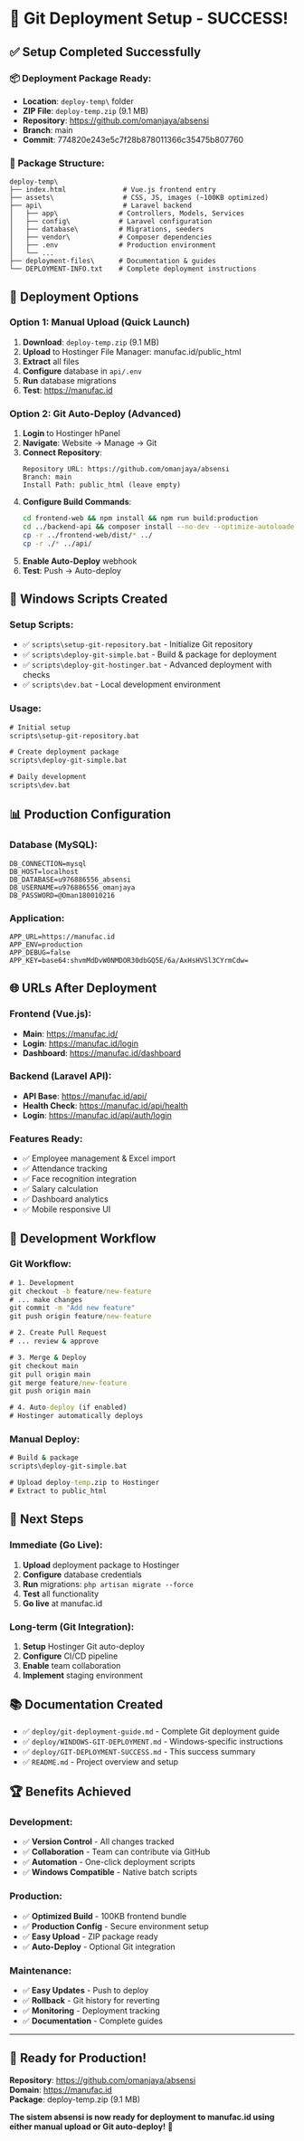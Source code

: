 # 🎉 Git Deployment Setup - SUCCESS!

## ✅ **Setup Completed Successfully**

### **📦 Deployment Package Ready:**

- **Location**: `deploy-temp\` folder
- **ZIP File**: `deploy-temp.zip` (9.1 MB)
- **Repository**: https://github.com/omanjaya/absensi
- **Branch**: main
- **Commit**: 774820e243e5c7f28b878011366c35475b807760

### **📁 Package Structure:**

```
deploy-temp\
├── index.html              # Vue.js frontend entry
├── assets\                 # CSS, JS, images (~100KB optimized)
├── api\                    # Laravel backend
│   ├── app\               # Controllers, Models, Services
│   ├── config\            # Laravel configuration
│   ├── database\          # Migrations, seeders
│   ├── vendor\            # Composer dependencies
│   ├── .env               # Production environment
│   └── ...
├── deployment-files\      # Documentation & guides
└── DEPLOYMENT-INFO.txt    # Complete deployment instructions
```

## 🚀 **Deployment Options**

### **Option 1: Manual Upload (Quick Launch)**

1. **Download**: `deploy-temp.zip` (9.1 MB)
2. **Upload** to Hostinger File Manager: manufac.id/public_html
3. **Extract** all files
4. **Configure** database in `api/.env`
5. **Run** database migrations
6. **Test**: https://manufac.id

### **Option 2: Git Auto-Deploy (Advanced)**

1. **Login** to Hostinger hPanel
2. **Navigate**: Website → Manage → Git
3. **Connect Repository**:
   ```
   Repository URL: https://github.com/omanjaya/absensi
   Branch: main
   Install Path: public_html (leave empty)
   ```
4. **Configure Build Commands**:
   ```bash
   cd frontend-web && npm install && npm run build:production
   cd ../backend-api && composer install --no-dev --optimize-autoloader
   cp -r ../frontend-web/dist/* ../
   cp -r ./* ../api/
   ```
5. **Enable Auto-Deploy** webhook
6. **Test**: Push → Auto-deploy

## 🔧 **Windows Scripts Created**

### **Setup Scripts:**

- ✅ `scripts\setup-git-repository.bat` - Initialize Git repository
- ✅ `scripts\deploy-git-simple.bat` - Build & package for deployment
- ✅ `scripts\deploy-git-hostinger.bat` - Advanced deployment with checks
- ✅ `scripts\dev.bat` - Local development environment

### **Usage:**

```cmd
# Initial setup
scripts\setup-git-repository.bat

# Create deployment package
scripts\deploy-git-simple.bat

# Daily development
scripts\dev.bat
```

## 📊 **Production Configuration**

### **Database (MySQL):**

```env
DB_CONNECTION=mysql
DB_HOST=localhost
DB_DATABASE=u976886556_absensi
DB_USERNAME=u976886556_omanjaya
DB_PASSWORD=@Oman180010216
```

### **Application:**

```env
APP_URL=https://manufac.id
APP_ENV=production
APP_DEBUG=false
APP_KEY=base64:shvmMdDvW0NMDOR30dbGQ5E/6a/AxHsHVSl3CYrmCdw=
```

## 🌐 **URLs After Deployment**

### **Frontend (Vue.js):**

- **Main**: https://manufac.id/
- **Login**: https://manufac.id/login
- **Dashboard**: https://manufac.id/dashboard

### **Backend (Laravel API):**

- **API Base**: https://manufac.id/api/
- **Health Check**: https://manufac.id/api/health
- **Login**: https://manufac.id/api/auth/login

### **Features Ready:**

- ✅ Employee management & Excel import
- ✅ Attendance tracking
- ✅ Face recognition integration
- ✅ Salary calculation
- ✅ Dashboard analytics
- ✅ Mobile responsive UI

## 🔄 **Development Workflow**

### **Git Workflow:**

```cmd
# 1. Development
git checkout -b feature/new-feature
# ... make changes
git commit -m "Add new feature"
git push origin feature/new-feature

# 2. Create Pull Request
# ... review & approve

# 3. Merge & Deploy
git checkout main
git pull origin main
git merge feature/new-feature
git push origin main

# 4. Auto-deploy (if enabled)
# Hostinger automatically deploys
```

### **Manual Deploy:**

```cmd
# Build & package
scripts\deploy-git-simple.bat

# Upload deploy-temp.zip to Hostinger
# Extract to public_html
```

## 🎯 **Next Steps**

### **Immediate (Go Live):**

1. **Upload** deployment package to Hostinger
2. **Configure** database credentials
3. **Run** migrations: `php artisan migrate --force`
4. **Test** all functionality
5. **Go live** at manufac.id

### **Long-term (Git Integration):**

1. **Setup** Hostinger Git auto-deploy
2. **Configure** CI/CD pipeline
3. **Enable** team collaboration
4. **Implement** staging environment

## 📚 **Documentation Created**

- ✅ `deploy/git-deployment-guide.md` - Complete Git deployment guide
- ✅ `deploy/WINDOWS-GIT-DEPLOYMENT.md` - Windows-specific instructions
- ✅ `deploy/GIT-DEPLOYMENT-SUCCESS.md` - This success summary
- ✅ `README.md` - Project overview and setup

## 🏆 **Benefits Achieved**

### **Development:**

- ✅ **Version Control** - All changes tracked
- ✅ **Collaboration** - Team can contribute via GitHub
- ✅ **Automation** - One-click deployment scripts
- ✅ **Windows Compatible** - Native batch scripts

### **Production:**

- ✅ **Optimized Build** - 100KB frontend bundle
- ✅ **Production Config** - Secure environment setup
- ✅ **Easy Upload** - ZIP package ready
- ✅ **Auto-Deploy** - Optional Git integration

### **Maintenance:**

- ✅ **Easy Updates** - Push to deploy
- ✅ **Rollback** - Git history for reverting
- ✅ **Monitoring** - Deployment tracking
- ✅ **Documentation** - Complete guides

---

## 🚀 **Ready for Production!**

**Repository**: https://github.com/omanjaya/absensi  
**Domain**: https://manufac.id  
**Package**: deploy-temp.zip (9.1 MB)

**The sistem absensi is now ready for deployment to manufac.id using either manual upload or Git auto-deploy!** 🎉
